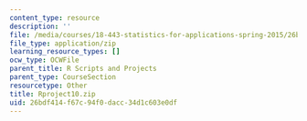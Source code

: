 ```yaml
---
content_type: resource
description: ''
file: /media/courses/18-443-statistics-for-applications-spring-2015/26bdf414f67c94f0dacc34d1c603e0df_Rproject10.zip
file_type: application/zip
learning_resource_types: []
ocw_type: OCWFile
parent_title: R Scripts and Projects
parent_type: CourseSection
resourcetype: Other
title: Rproject10.zip
uid: 26bdf414-f67c-94f0-dacc-34d1c603e0df
---
```

